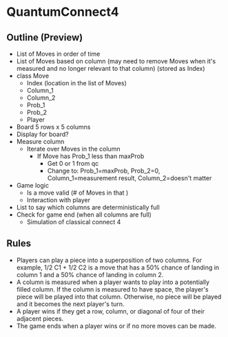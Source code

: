 # QuantumConnect4

## Outline (Preview)

- List of Moves in order of time
- List of Moves based on column (may need to remove Moves when it's measured and no longer relevant to that column) (stored as Index)
- class Move
  - Index (location in the list of Moves)
  - Column_1
  - Column_2
  - Prob_1
  - Prob_2
  - Player
- Board
  5 rows x 5 columns
- Display for board?
- Measure column
  - Iterate over Moves in the column 
    - If Move has Prob_1 less than maxProb
      - Get 0 or 1 from qc
      - Change to: Prob_1=maxProb, Prob_2=0, Column_1=measurement result, Column_2=doesn't matter
- Game logic
  - Is a move valid (# of Moves in that )
  - Interaction with player
- List to say which columns are deterministically full
- Check for game end (when all columns are full)
  - Simulation of classical connect 4

## Rules

- Players can play a piece into a superposition of two columns. For example, 1/2 C1 + 1/2 C2 is a move that has a 50% chance of landing in column 1 and a 50% chance of landing in column 2.
- A column is measured when a player wants to play into a potentially filled column. If the column is measured to have space, the player's piece will be played into that column. Otherwise, no piece will be played and it becomes the next player's turn.
- A player wins if they get a row, column, or diagonal of four of their adjacent pieces.
- The game ends when a player wins or if no more moves can be made.